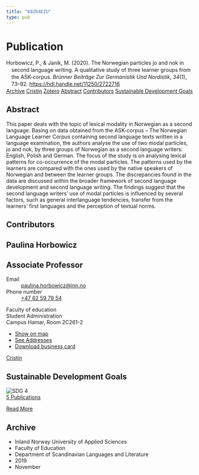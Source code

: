 ```yaml
---
title: "68Z64EZU"
type: pub
---
```

<h1>Publication</h1>
<article id="csl-bib-container-68Z64EZU" class="csl-bib-container">
  <div class="csl-bib-body" style="line-height: 1.35; padding-left: 1em; text-indent:-1em;">
  <div class="csl-entry">Horbowicz, P., &amp; Janik, M. (2020). The Norwegian particles jo and nok in second language writing. A qualitative study of three learner groups from the ASK-corpus. <i>Br&#xFC;nner Beitr&#xE4;ge Zur Germanistik Und Nordistik</i>, <i>34</i>(1), 73&#x2013;92. <a href="https://hdl.handle.net/11250/2722716">https://hdl.handle.net/11250/2722716</a></div>
</div>
  <div class="csl-bib-buttons">
    <a href="#taxonomy-article-68Z64EZU" class="csl-bib-button">Archive</a>
    <a href="https://app.cristin.no/results/show.jsf?id=1745350" alt="Cristin URL" class="csl-bib-button">Cristin</a>
    <a href="http://zotero.org/groups/5402882/items/68Z64EZU" alt="Zotero URL" class="csl-bib-button">Zotero</a>
    <a href="#abstract-article-68Z64EZU" class="csl-bib-button">Abstract</a>
    <a href="#contributors-article-68Z64EZU" class="csl-bib-button">Contributors</a>
    <a href="#sdg-article-68Z64EZU" class="csl-bib-button">Sustainable Development Goals</a>
  </div>
  <div id="csl-bib-meta-container-68Z64EZU"></div>
</article>
<div id="csl-bib-meta-68Z64EZU" class="csl-bib-meta">
  <article id="abstract-article-68Z64EZU" class="abstract-article">
    <h1>Abstract</h1>
    This paper deals with the topic of lexical modality in Norwegian as a second language. Basing on data obtained from the ASK-corpus – The Norwegian Language Learner Corpus containing second language texts written in a language examination, the authors analyse the use of two modal particles, jo and nok, by three groups of Norwegian as a second language writers: English, Polish and German. The focus of the study is on analysing lexical patterns for co-occurrence of the modal particles. The patterns used by the learners are compared with the ones used by the native speakers of Norwegian and between the learner groups. The discrepancies found in the data are discussed within the broader framework of second language development and second language writing. The findings suggest that the second language writers’ use of modal particles is influenced by several factors, such as general interlanguage tendencies, transfer from the learners’ first languages and the perception of textual norms.
  </article>
  <article id="contributors-article-68Z64EZU" class="contributors-article">
    <h1>Contributors</h1>
    <div class="personas"> <div class="vrtx-hinn-person-card"> <div class="photo"> <i class="lar la-user-circle missing-person"></i> </div> <div class="info"> <hgroup><h1>Paulina Horbowicz</h1> <h2>Associate Professor</h2> </hgroup><dl> <dt>Email</dt> <dd> <a href="mailto:paulina.horbowicz@inn.no">paulina.horbowicz@inn.no</a> </dd> <dt>Phone number</dt> <dd><a href="tel:+4762597954"> +47 62 59 79 54 </a></dd> </dl> <p> Faculty of education<br> Student Administration<br> Campus Hamar, Room 2C261-2 </p> <ul class="vrtx-hinn-links"> <li><a href="https://www.google.com/maps?q=60.79625,11.07386">Show on map</a></li> <li><a href="https://www.inn.no/english/find-an-employee/paulina-horbowicz.html#vrtx-hinn-addresses">See Addresses</a></li> <li><a href="https://www.inn.no/english/find-an-employee/paulina-horbowicz.html?vrtx=vcf">Download business card</a></li> </ul> </div> </div> <a href="https://app.cristin.no/persons/show.jsf?id=896186" alt="Cristin URL" class="personas-cristin">Cristin</a> </div>
  </article>
  <article id="sdg-article-68Z64EZU" class="sdg-article">
    <h1>Sustainable Development Goals</h1>
    <div class="sdg-container"><div id="sdg4" class="sdg"> <img src="{{< params subfolder >}}images/sdg/sdg04_en.png" class="image" alt="SDG 4"> <div class="sdg-overlay"> <a href="{{< params subfolder >}}en/archive/?sdg=4#archive" class="sdg-publication-count"><span>5</span> Publications</a> <p><a href="https://sdgs.un.org/goals/goal4" class="sdg-read-more">Read More</a></p> </div> </div></div>
  </article>
  <article id="taxonomy-article-68Z64EZU" class="taxonomy-article">
    <h1>Archive</h1>
    <ul>
      <li>Inland Norway University of Applied Sciences</li>
      <li>Faculty of Education</li>
      <li>Department of Scandinavian Languages and Literature</li>
      <li>2019</li>
      <li>November</li>
    </ul>
  </article>
</div>
